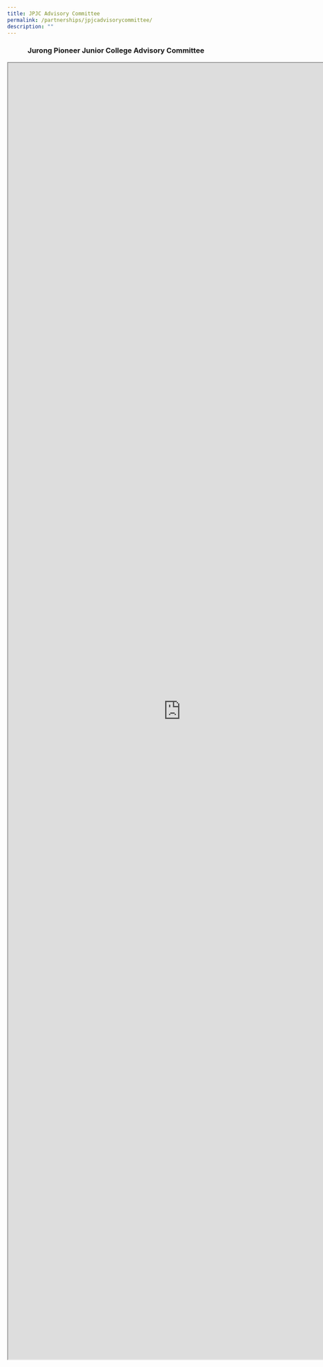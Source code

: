 ```yaml
---
title: JPJC Advisory Committee
permalink: /partnerships/jpjcadvisorycommittee/
description: ""
---
```

<h3><center>Jurong Pioneer Junior College Advisory Committee</center></h3>

<iframe src="https://docs.google.com/document/d/e/2PACX-1vSEhI1CHZWCBBpMZJ7qjFHxbZ1ajUhMGonm5_0kRjBEwfw68Z0YIYxnKNVbhq2_d8XsJKPeefwqBTjT/pub?embedded=true" width=800px, height=3000px, scrolling="no"></iframe>

</div>